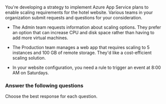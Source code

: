 

You're developing a strategy to implement Azure App Service plans to enable scaling requirements for the hotel website. Various teams in your organization submit requests and questions for your consideration.

- The Admin team requests information about scaling options. They prefer an option that can increase CPU and disk space rather than having to add more virtual machines.

- The Production team manages a web app that requires scaling to 5 instances and 100 GB of remote storage. They'd like a cost-efficient scaling solution.

- In your website configuration, you need a rule to trigger an event at 8:00 AM on Saturdays.

### Answer the following questions

Choose the best response for each question.